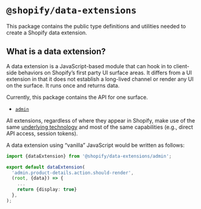 # `@shopify/data-extensions`

This package contains the public type definitions and utilities needed to create a Shopify data extension.

## What is a data extension?

A data extension is a JavaScript-based module that can hook in to client-side behaviors on Shopify’s first party UI surface areas. It differs from a UI extension in that it does not establish a long-lived channel or render any UI on the surface. It runs once and returns data.

Currently, this package contains the API for one surface.

- [`admin`](./src/surfaces/admin)

All extensions, regardless of where they appear in Shopify, make use of the same [underlying technology](../../documentation/how-extensions-work.md) and most of the same capabilities (e.g., direct API access, session tokens).

A data extension using “vanilla” JavaScript would be written as follows:

```ts
import {dataExtension} from '@shopify/data-extensions/admin';

export default dataExtension(
  'admin.product-details.action.should-render',
  (root, {data}) => {
    ...
    return {display: true}
  },
);
```
